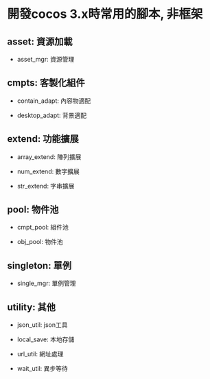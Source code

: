 # 開發cocos 3.x時常用的腳本, 非框架

## asset: 資源加載

- asset_mgr: 資源管理

## cmpts: 客製化組件

- contain_adapt: 內容物適配

- desktop_adapt: 背景適配

## extend: 功能擴展

- array_extend: 陣列擴展

- num_extend: 數字擴展

- str_extend: 字串擴展

## pool: 物件池

- cmpt_pool: 組件池

- obj_pool: 物件池

## singleton: 單例

- single_mgr: 單例管理

## utility: 其他

- json_util: json工具

- local_save: 本地存儲

- url_util: 網址處理

- wait_util: 異步等待